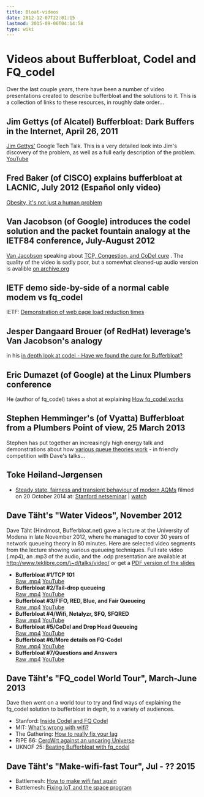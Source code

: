```yaml
---
title: Bloat-videos
date: 2012-12-07T22:01:15
lastmod: 2015-09-06T04:14:58
type: wiki
---
```

Videos about Bufferbloat, Codel and FQ\_codel
=============================================

Over the last couple years, there have been a number of video
presentations created to describe bufferbloat and the solutions to it.
This is a collection of links to these resources, in roughly date
order...

Jim Gettys (of Alcatel) Bufferbloat: Dark Buffers in the Internet, April 26, 2011
---------------------------------------------------------------------------------

[Jim Gettys'](http://en.wikipedia.org/wiki/Jim_Gettys) Google Tech Talk.
This is a very detailed look into Jim's discovery of the problem, as
well as a full early description of the problem.
[YouTube](http://www.youtube.com/watch?v=qbIozKVz73g)

Fred Baker (of CISCO) explains bufferbloat at LACNIC, July 2012 (Español only video)
------------------------------------------------------------------------------------

[Obesity, it's not just a human
problem](http://www.youtube.com/watch?v=uQ9ziQg_1zU)

Van Jacobson (of Google) introduces the codel solution and the packet fountain analogy at the IETF84 conference, July-August 2012
---------------------------------------------------------------------------------------------------------------------------------

[Van
Jacobson](http://www.wired.com/wiredenterprise/2012/05/van-jacobson/)
speaking about [TCP, Congestion, and CoDel
cure](https://archive.org/details/video1_20191129)
. The quality of the video is sadly poor, but a somewhat cleaned-up audio version is avalible [on archive.org](https://archive.org/details/bufferbloat_talk_audio)

IETF demo side-by-side of a normal cable modem vs fq\_codel
-----------------------------------------------------------

IETF: [Demonstration of web page load reduction
times](http://www.circleid.com/posts/20130418_bufferbloat_demo_see_how_much_faster_internet_access_can_be/)

Jesper Dangaard Brouer (of RedHat) leverage’s Van Jacobson's analogy
--------------------------------------------------------------------

in his [in depth look at codel - Have we found the cure for
Bufferbloat?](http://www.circleid.com/posts/20130506_video_have_we_found_the_cure_for_bufferbloat/)

Eric Dumazet (of Google) at the Linux Plumbers conference
---------------------------------------------------------

He (author of fq\_codel) takes a shot at explaining [How fq\_codel
works](http://linuxplumbers.ubicast.tv/videos/codel-and-fq_codel-fighting-the-delays/)

Stephen Hemminger's (of Vyatta) Bufferbloat from a Plumbers Point of view, 25 March 2013
----------------------------------------------------------------------------------------

Stephen has put together an increasingly high energy talk and
demonstrations about how [various queue theories
work](http://www.youtube.com/watch?v=y5KPryOHwk8) - in friendly
competition with Dave's talks...

Toke Høiland-Jørgensen
----------------------

-   [Steady state, fairness and transient behaviour of modern
    AQMs](http://netseminar.stanford.edu/seminars/10_30_14.pdf)
    filmed on 20 October 2014 at: [Stanford netseminar](http://netseminar.stanford.edu/2014-index.html) | 
    [watch](https://www.youtube.com/watch?v=kePhqfKA3SM)

Dave T&auml;ht's "Water Videos", November 2012
----------------------------------------------

Dave T&auml;ht (Hindmost, Bufferbloat.net) gave a lecture at the
University of Modena in late November 2012, where he managed to cover 30
years of network queueing theory in 80 minutes. Here are selected video
segments from the lecture showing various queueing techniques. Full rate
video (.mp4), an .mp3 of the audio, and the .odp presentation are
available at http://www.teklibre.com/\~d/talks/video/ or get a [PDF
version of the
slides](http://www.bufferbloat.net/attachments/download/147/Not_every_packet_is_sacred-Fixing_Bufferbloat_Codel_Fq_Codel.pdf)

-   **Bufferbloat \#1/TCP 101**\
    [Raw
    .mp4](http://www.teklibre.com/~d/talks/video/20121128_143953.mp4)
    [YouTube](http://www.youtube.com/watch?v=KD5TwLQnq_8)
-   **Bufferbloat \#2/Tail-drop queueing**\
    [Raw
    .mp4](http://www.teklibre.com/~d/talks/video/20121128_144744.mp4)
    [YouTube](http://www.youtube.com/watch?v=PgFcqRMDqlk)
-   **Bufferbloat \#3/FIFO, RED, Blue, and Fair Queueing**\
    [Raw
    .mp4](http://www.teklibre.com/~d/talks/video/20121128_150143.mp4)
    [YouTube](http://www.youtube.com/watch?v=Y9xJbwb28Zc)
-   **Bufferbloat \#4/Wifi, Netalyzr, SFQ, SFQRED**\
    [Raw
    .mp4](http://www.teklibre.com/~d/talks/video/20121128_151516.mp4)
    [YouTube](http://www.youtube.com/watch?v=ol_BcKA9Ohg)
-   **Bufferbloat \#5/CoDel and Drop Head Queueing**\
    [Raw
    .mp4](http://www.teklibre.com/~d/talks/video/20121128_152757.mp4)
    [YouTube](http://www.youtube.com/watch?v=R8Esi0zjNdE)
-   **Bufferbloat \#6/More details on FQ-Codel**\
    [Raw
    .mp4](http://www.teklibre.com/~d/talks/video/20121128_153327.mp4)
    [YouTube](http://www.youtube.com/watch?v=bi-jumVNVGk)
-   **Bufferbloat \#7/Questions and Answers**\
    [Raw
    .mp4](http://www.teklibre.com/~d/talks/video/20121128_154620.mp4)
    [YouTube](http://www.youtube.com/watch?v=JFH5fGNzBJU)

Dave T&auml;ht's "FQ\_codel World Tour", March-June 2013
--------------------------------------------------------

Dave then went on a world tour to try and find ways of explaining the
fq\_codel solution to bufferbloat in depth, to a variety of audiences.

-   Stanford: [Inside Codel and FQ
    Codel](http://netseminar.stanford.edu/)
-   MIT: [What's wrong with
    wifi?](http://www.youtube.com/watch?v=Wksh2DPHCDI&feature=youtu.be)
-   The Gathering: [How to really fix your
    lag](http://technet.gathering.org/2013/03/31/tg13-preso/)
-   RIPE 66: [CeroWrt against an uncaring
    Universe](https://ripe66.ripe.net/archives/video/1200/)
-   UKNOF 25: [Beating Bufferbloat with
    fq\_codel](http://www.youtube.com/watch?v=quAaZKBHvs8)

Dave T&auml;ht's "Make-wifi-fast Tour", Jul - ?? 2015
-----------------------------------------------------

-   Battlemesh: [How to make wifi fast
    again](https://www.youtube.com/watch?v=-vWrFCZXOWk)
-   Battlemesh: [Fixing IoT and the space
    program](https://www.youtube.com/watch?v=QWdL2Wu7M-8)

